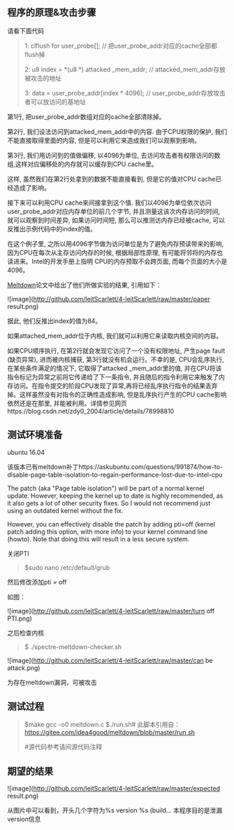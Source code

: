 ## 程序的原理&攻击步骤

请看下面代码

> 1:  clflush for user_probe[]; // 把user_probe_addr对应的cache全部都flush掉
>
> 2:  u8 index = *(u8 *) attacked _mem_addr; // attacked_mem_addr存放被攻击的地址
>
> 3:  data = user_probe_addr[index * 4096]; // user_probe_addr存放攻击者可以放访问的基地址 
>

 第1行, 把user_probe_addr数组对应的cache全部清除掉。

 第2行, 我们设法访问到attacked_mem_addr中的内容. 由于CPU权限的保护, 我们不能直接取得里面的内容, 但是可以利用它来造成我们可以观察到影响。

 第3行, 我们用访问到的值做偏移, 以4096为单位, 去访问攻击者有权限访问的数组,这样对应偏移处的内存就可以缓存到CPU cache里。

 这样, 虽然我们在第2行处拿到的数据不能直接看到, 但是它的值对CPU cache已经造成了影响。

 接下来可以利用CPU cache来间接拿到这个值. 我们以4096为单位依次访问user_probe_addr对应内存单位的前几个字节,  并且测量这该次内存访问的时间, 就可以观察到时间差异, 如果访问时间短, 那么可以推测访内存已经被cache,  可以反推出示例代码中的index的值。

 在这个例子里, 之所以用4096字节做为访问单位是为了避免内存预读带来的影响, 因为CPU在每次从主存访问内存的时候, 根据局部性原理, 有可能将邻将的内存也读进来。Intel的开发手册上指明 CPU的内存预取不会跨页面, 而每个页面的大小是4096。

[Meltdown](https://meltdownattack.com/meltdown.pdf)论文中给出了他们所做实验的结果, 引用如下：

![image](http://github.com/leitScarlett/4-leitScarlett/raw/master/paper result.png)

据此, 他们反推出index的值为84。



如果attached_mem_addr位于内核, 我们就可以利用它来读取内核空间的内容。

如果CPU顺序执行, 在第2行就会发现它访问了一个没有权限地址, 产生page fault (缺页异常), 进而被内核捕获, 第3行就没有机会运行。不幸的是, CPU会乱序执行, 在某些条件满足的情况下, 它取得了attacked _mem_addr里的值, 并在CPU将该指令标记为异常之前将它传递给了下一条指令, 并且随后的指令利用它来触发了内存访问。在指令提交的阶段CPU发现了异常,再将已经乱序执行指令的结果丢弃掉。这样虽然没有对指令的正确性造成影响, 但是乱序执行产生的CPU cache影响依然还是在那里, 并能被利用。详情参见网页https://blog.csdn.net/zdy0_2004/article/details/78998810

 

##                                                                                                                                                                                                                                                                                                                                                                                                                                                                                                                                                                                                                                      测试环境准备

ubuntu 16.04

该版本已有meltdown补丁https://askubuntu.com/questions/991874/how-to-disable-page-table-isolation-to-regain-performance-lost-due-to-intel-cpu

The patch (aka "Page table isolation") will be part of a normal kernel update. However, keeping the kernel up to date is highly recommended, as it also gets a lot of other security fixes. So I would not recommend just using an outdated kernel without the fix.

However, you can effectively disable the patch by adding pti=off (kernel patch adding this option, with more info) to your kernel command line (howto). Note that doing this will result in a less secure system.

关闭PTI

> $sudo nano /etc/default/grub

然后修改添加pti = off

如图：

![image](http://github.com/leitScarlett/4-leitScarlett/raw/master/turn off PTI.png)

之后检查内核

> $ ./spectre-meltdown-checker.sh 

![image](http://github.com/leitScarlett/4-leitScarlett/raw/master/can be attack.png)

为存在meltdown漏洞，可被攻击

## 测试过程

> $make
> gcc -o0 meltdown.c
> $./run.sh# 此脚本引用自：https://gitee.com/idea4good/meltdown/blob/master/run.sh
>
>#源代码参考请间源代码注释

## 期望的结果

![image](http://github.com/leitScarlett/4-leitScarlett/raw/master/expected result.png)

从图片中可以看到，开头几个字符为%s version %s (build... 本程序目的是泄漏version信息